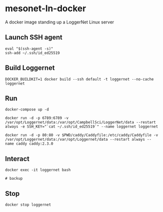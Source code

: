 # mesonet-ln-docker
A docker image standing up a LoggerNet Linux server

## Launch SSH agent
```
eval "$(ssh-agent -s)"
ssh-add ~/.ssh/id_ed25519
```

## Build Loggernet
```
DOCKER_BUILDKIT=1 docker build --ssh default -t loggernet --no-cache loggernet
```

## Run
```
docker-compose up -d

docker run -d -p 6789:6789 -v /var/opt/Loggernet/data:/var/opt/CampbellSci/LoggerNet/data --restart always -e SSH_KEY="`cat ~/.ssh/id_ed25519`" --name loggernet loggernet

docker run -d -p 80:80 -v $PWD/caddy/Caddyfile:/etc/caddy/Caddyfile -v /var/opt/Loggernet/data:/var/opt/Loggernet/data --restart always --name caddy caddy:2.3.0
```

## Interact
```
docker exec -it loggernet bash

# backup

```

## Stop
```
docker stop loggernet
```